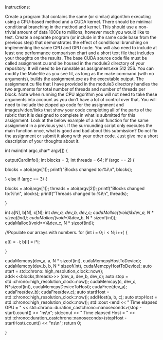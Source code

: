 Instructions:

Create a program that contains the same (or similar) algorithm executing using a CPU-based method and a CUDA kernel.  There should be minimal conditional branching in the method and kernel.  This should use a non-trivial amount of data 1000s to millions, however much you would like to test.
Create a separate program (or include in the same code base from the previous step) that demonstrates the effect of conditional branching on implementing the same CPU and GPU code.  You will also need to include at least one performance comparison chart and a short text file that includes your thoughts on the results.
The base CUDA source code file must be called assignment.cu and be housed in the module3 directory of your repository. It will need to be runnable as assignment.exe 512 256.  You can modify the Makefile as you see fit, as long as the make command (with no arguments), builds the assignment.exe as the executable output.  The assignment.cu file that I have provided in the module3 directory handles the two arguments for total number of threads and number of threads per block. Note when running the CPU algorithm you will not need to take these arguments into account as you don't have a lot of control over that.
You will need to include the zipped up code for the assignment and images/video/links that show your code completing all of the parts of the rubric that it is designed to complete in what is submitted for this assignment.
 Look at the below example of a main function for the same assignment in a previous year.  If the surrounding script only executes the main function once, what is good and bad about this submission? Do not fix the assignment or submit it along with your other code.  Just give me a short description of your thoughts about it.
 

int main(int argc,char* argv[]) {

outputCardInfo();
int blocks = 3;
int threads = 64;
if (argc == 2) {

blocks = atoi(argv[1]);
printf("Blocks changed to:%i\n", blocks);

} else if (argc == 3) {

blocks = atoi(argv[1]);
threads = atoi(argv[2]);
printf("Blocks changed to:%i\n", blocks);
printf("Threads changed to:%i\n", threads);

}

int a[N], b[N], c[N];
int *dev_a, *dev_b, *dev_c;
cudaMalloc((void**)&dev_a, N * sizeof(int));
cudaMalloc((void**)&dev_b, N * sizeof(int));
cudaMalloc((void**)&dev_c, N * sizeof(int));

//Populate our arrays with numbers.
for (int i = 0; i < N; i++) {

a[i] = -i;
b[i] = i*i;

}

cudaMemcpy(dev_a, a, N * sizeof(int), cudaMemcpyHostToDevice);
cudaMemcpy(dev_b, b, N * sizeof(int), cudaMemcpyHostToDevice);
auto start = std::chrono::high_resolution_clock::now();
add<<<blocks,threads>>> (dev_a, dev_b, dev_c);
auto stop = std::chrono::high_resolution_clock::now();
cudaMemcpy(c, dev_c, N*sizeof(int), cudaMemcpyDeviceToHost);
cudaFree(dev_a);
cudaFree(dev_b);
cudaFree(dev_c);
auto startHost = std::chrono::high_resolution_clock::now();
addHost(a, b, c);
auto stopHost = std::chrono::high_resolution_clock::now();
std::cout <endl<< " Time elapsed GPU = " << std::chrono::duration_castchrono::nanoseconds>(stop - start).count() << "ns\n";
std::cout << " Time elapsed Host = " << std::chrono::duration_castchrono::nanoseconds>(stopHost - startHost).count() << "ns\n";
return 0;

}